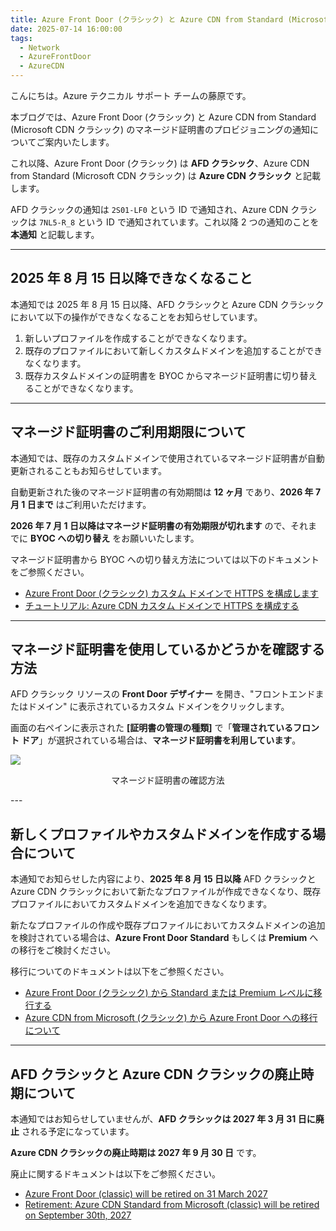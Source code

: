 ```yaml
---
title: Azure Front Door (クラシック) と Azure CDN from Standard (Microsoft CDN クラシック) のマネージド証明書のプロビジョニングに関する通知について
date: 2025-07-14 16:00:00 
tags:
  - Network
  - AzureFrontDoor
  - AzureCDN
---
```


こんにちは。Azure テクニカル サポート チームの藤原です。

本ブログでは、Azure Front Door (クラシック) と Azure CDN from Standard (Microsoft CDN クラシック) のマネージド証明書のプロビジョニングの通知についてご案内いたします。

これ以降、Azure Front Door (クラシック) は **AFD クラシック**、Azure CDN from Standard (Microsoft CDN クラシック) は **Azure CDN クラシック** と記載します。

AFD クラシックの通知は `2S01-LF0` という ID で通知され、Azure CDN クラシックは `7NL5-R_8` という ID で通知されています。これ以降 2 つの通知のことを **本通知** と記載します。

---

## 2025 年 8 月 15 日以降できなくなること

本通知では 2025 年 8 月 15 日以降、AFD クラシックと Azure CDN クラシックにおいて以下の操作ができなくなることをお知らせしています。

1. 新しいプロファイルを作成することができなくなります。
2. 既存のプロファイルにおいて新しくカスタムドメインを追加することができなくなります。
3. 既存カスタムドメインの証明書を BYOC からマネージド証明書に切り替えることができなくなります。

---

## マネージド証明書のご利用期限について

本通知では、既存のカスタムドメインで使用されているマネージド証明書が自動更新されることもお知らせしています。  

自動更新された後のマネージド証明書の有効期間は **12 ヶ月** であり、**2026 年 7 月 1 日まで** はご利用いただけます。

**2026 年 7 月 1 日以降はマネージド証明書の有効期限が切れます** ので、それまでに **BYOC への切り替え** をお願いいたします。

マネージド証明書から BYOC への切り替え方法については以下のドキュメントをご参照ください。

- [Azure Front Door (クラシック) カスタム ドメインで HTTPS を構成します](https://learn.microsoft.com/ja-jp/azure/frontdoor/front-door-custom-domain-https?tabs=powershell)
- [チュートリアル: Azure CDN カスタム ドメインで HTTPS を構成する](https://learn.microsoft.com/ja-jp/azure/cdn/cdn-custom-ssl?toc=%2fazure%2ffrontdoor%2ftoc.json&tabs=option-1-default-enable-https-with-a-cdn-managed-certificate)

---

## マネージド証明書を使用しているかどうかを確認する方法

AFD クラシック リソースの **Front Door デザイナー** を開き、"フロントエンドまたはドメイン" に表示されているカスタム ドメインをクリックします。

画面の右ペインに表示された **[証明書の管理の種類]** で「**管理されているフロント ドア**」が選択されている場合は、**マネージド証明書を利用しています**。

![](./afd-classic-azure-cdn-managed-cert-provisoning/how-to-check-your-managed-cert.png)

<p align="center">マネージド証明書の確認方法</p>
---

## 新しくプロファイルやカスタムドメインを作成する場合について

本通知でお知らせした内容により、**2025 年 8 月 15 日以降** AFD クラシックと Azure CDN クラシックにおいて新たなプロファイルが作成できなくなり、既存プロファイルにおいてカスタムドメインを追加できなくなります。

新たなプロファイルの作成や既存プロファイルにおいてカスタムドメインの追加を検討されている場合は、**Azure Front Door Standard** もしくは **Premium** への移行をご検討ください。

移行についてのドキュメントは以下をご参照ください。

- [Azure Front Door (クラシック) から Standard または Premium レベルに移行する](https://learn.microsoft.com/ja-jp/azure/frontdoor/migrate-tier)
- [Azure CDN from Microsoft (クラシック) から Azure Front Door への移行について](https://learn.microsoft.com/ja-jp/azure/cdn/tier-migration?toc=%2fazure%2ffrontdoor%2ftoc.json)

---

## AFD クラシックと Azure CDN クラシックの廃止時期について

本通知ではお知らせしていませんが、**AFD クラシックは 2027 年 3 月 31 日に廃止** される予定になっています。  

**Azure CDN クラシックの廃止時期は 2027 年 9 月 30 日** です。

廃止に関するドキュメントは以下をご参照ください。

- [Azure Front Door (classic) will be retired on 31 March 2027](https://azure.microsoft.com/en-us/updates?id=azure-front-door-classic-will-be-retired-on-31-march-2027)
- [Retirement: Azure CDN Standard from Microsoft (classic) will be retired on September 30th, 2027](https://azure.microsoft.com/en-us/updates?id=Azure-CDN-Standard-from-Microsoft-classic-will-be-retired-on-30-September-2027)
